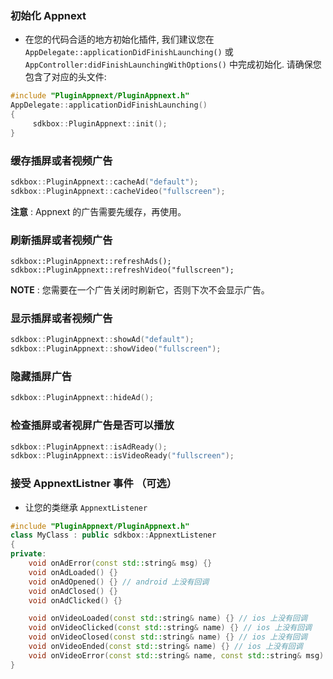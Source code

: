 ### 初始化 Appnext
* 在您的代码合适的地方初始化插件, 我们建议您在 `AppDelegate::applicationDidFinishLaunching()` 或 `AppController:didFinishLaunchingWithOptions()` 中完成初始化. 请确保您包含了对应的头文件:
```cpp
#include "PluginAppnext/PluginAppnext.h"
AppDelegate::applicationDidFinishLaunching()
{
     sdkbox::PluginAppnext::init();
}
```

### 缓存插屏或者视频广告

```cpp
sdkbox::PluginAppnext::cacheAd("default");
sdkbox::PluginAppnext::cacheVideo("fullscreen");
```
**注意** : Appnext 的广告需要先缓存，再使用。


### 刷新插屏或者视频广告

```
sdkbox::PluginAppnext::refreshAds();
sdkbox::PluginAppnext::refreshVideo("fullscreen");
```
**NOTE** : 您需要在一个广告关闭时刷新它，否则下次不会显示广告。


### 显示插屏或者视频广告
```cpp
sdkbox::PluginAppnext::showAd("default");
sdkbox::PluginAppnext::showVideo("fullscreen");
```

### 隐藏插屏广告
```cpp
sdkbox::PluginAppnext::hideAd();
```

### 检查插屏或者视屏广告是否可以播放
```cpp
sdkbox::PluginAppnext::isAdReady();
sdkbox::PluginAppnext::isVideoReady("fullscreen");
```

### 接受 AppnextListner 事件 （可选）
* 让您的类继承 `AppnextListener`
```cpp
#include "PluginAppnext/PluginAppnext.h"
class MyClass : public sdkbox::AppnextListener
{
private:
    void onAdError(const std::string& msg) {}
    void onAdLoaded() {}
    void onAdOpened() {} // android 上没有回调
    void onAdClosed() {}
    void onAdClicked() {}

    void onVideoLoaded(const std::string& name) {} // ios 上没有回调
    void onVideoClicked(const std::string& name) {} // ios 上没有回调
    void onVideoClosed(const std::string& name) {} // ios 上没有回调
    void onVideoEnded(const std::string& name) {} // ios 上没有回调
    void onVideoError(const std::string& name, const std::string& msg) {} // ios 上没有回调
}
```
